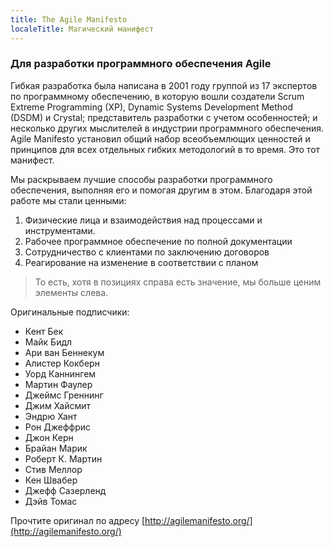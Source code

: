 ```yaml
---
title: The Agile Manifesto
localeTitle: Магический манифест
---
```

### Для разработки программного обеспечения Agile

Гибкая разработка была написана в 2001 году группой из 17 экспертов по программному обеспечению, в которую вошли создатели Scrum Extreme Programming (XP), Dynamic Systems Development Method (DSDM) и Crystal; представитель разработки с учетом особенностей; и несколько других мыслителей в индустрии программного обеспечения. Agile Manifesto установил общий набор всеобъемлющих ценностей и принципов для всех отдельных гибких методологий в то время. Это тот манифест.

Мы раскрываем лучшие способы разработки программного обеспечения, выполняя его и помогая другим в этом. Благодаря этой работе мы стали ценными:

1.  Физические лица и взаимодействия над процессами и инструментами.
2.  Рабочее программное обеспечение по полной документации
3.  Сотрудничество с клиентами по заключению договоров
4.  Реагирование на изменение в соответствии с планом

> То есть, хотя в позициях справа есть значение, мы больше ценим элементы слева.

Оригинальные подписчики:

*   Кент Бек
*   Майк Бидл
*   Ари ван Беннекум
*   Алистер Кокберн
*   Уорд Каннингем
*   Мартин Фаулер
*   Джеймс Греннинг
*   Джим Хайсмит
*   Эндрю Хант
*   Рон Джеффрис
*   Джон Керн
*   Брайан Марик
*   Роберт К. Мартин
*   Стив Меллор
*   Кен Швабер
*   Джефф Сазерленд
*   Дэйв Томас

Прочтите оригинал по адресу [http://agilemanifesto.org/](http://agilemanifesto.org/)